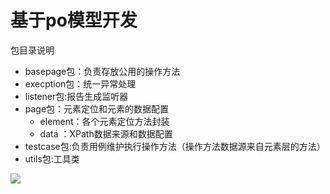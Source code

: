# 基于po模型开发

包目录说明
- basepage包：负责存放公用的操作方法
- execption包：统一异常处理
- listener包:报告生成监听器
- page包：元素定位和元素的数据配置
    - element：各个元素定位方法封装
    - data ：XPath数据来源和数据配置
- testcase包:负责用例维护执行操作方法（操作方法数据源来自元素层的方法）
- utils包:工具类

![](https://test-elf.coding.net/p/test-ci-cd/files/all/default/preview/21858633)